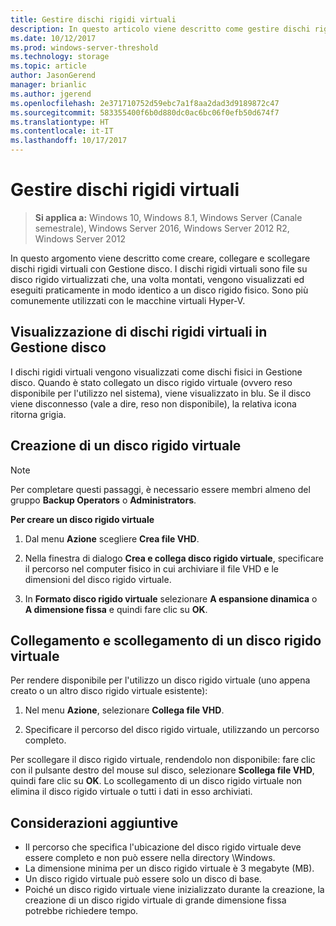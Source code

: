 ```yaml
---
title: Gestire dischi rigidi virtuali
description: In questo articolo viene descritto come gestire dischi rigidi virtuali
ms.date: 10/12/2017
ms.prod: windows-server-threshold
ms.technology: storage
ms.topic: article
author: JasonGerend
manager: brianlic
ms.author: jgerend
ms.openlocfilehash: 2e371710752d59ebc7a1f8aa2dad3d9189872c47
ms.sourcegitcommit: 583355400f6b0d880dc0ac6bc06f0efb50d674f7
ms.translationtype: HT
ms.contentlocale: it-IT
ms.lasthandoff: 10/17/2017
---
```

# <a name="manage-virtual-hard-disks-vhd"></a>Gestire dischi rigidi virtuali

> **Si applica a:** Windows 10, Windows 8.1, Windows Server (Canale semestrale), Windows Server 2016, Windows Server 2012 R2, Windows Server 2012

In questo argomento viene descritto come creare, collegare e scollegare dischi rigidi virtuali con Gestione disco. I dischi rigidi virtuali sono file su disco rigido virtualizzati che, una volta montati, vengono visualizzati ed eseguiti praticamente in modo identico a un disco rigido fisico. Sono più comunemente utilizzati con le macchine virtuali Hyper-V. 

## <a name="viewing-vhds-in-disk-management"></a>Visualizzazione di dischi rigidi virtuali in Gestione disco

I dischi rigidi virtuali vengono visualizzati come dischi fisici in Gestione disco. Quando è stato collegato un disco rigido virtuale (ovvero reso disponibile per l'utilizzo nel sistema), viene visualizzato in blu. Se il disco viene disconnesso (vale a dire, reso non disponibile), la relativa icona ritorna grigia.

## <a name="creating-a-vhd"></a>Creazione di un disco rigido virtuale

> [!NOTE]
> Per completare questi passaggi, è necessario essere membri almeno del gruppo **Backup Operators** o **Administrators**.

**Per creare un disco rigido virtuale**

1.  Dal menu **Azione** scegliere **Crea file VHD**.

2.  Nella finestra di dialogo **Crea e collega disco rigido virtuale**, specificare il percorso nel computer fisico in cui archiviare il file VHD e le dimensioni del disco rigido virtuale.

3.  In **Formato disco rigido virtuale** selezionare **A espansione dinamica** o **A dimensione fissa** e quindi fare clic su **OK**.

## <a name="attaching-and-detaching-a-vhd"></a>Collegamento e scollegamento di un disco rigido virtuale

Per rendere disponibile per l'utilizzo un disco rigido virtuale (uno appena creato o un altro disco rigido virtuale esistente): 

1. Nel menu **Azione**, selezionare **Collega file VHD**.

2. Specificare il percorso del disco rigido virtuale, utilizzando un percorso completo.

Per scollegare il disco rigido virtuale, rendendolo non disponibile: fare clic con il pulsante destro del mouse sul disco, selezionare **Scollega file VHD**, quindi fare clic su **OK**. Lo scollegamento di un disco rigido virtuale non elimina il disco rigido virtuale o tutti i dati in esso archiviati.

## <a name="additional-considerations"></a>Considerazioni aggiuntive

-   Il percorso che specifica l'ubicazione del disco rigido virtuale deve essere completo e non può essere nella directory \\Windows.
-   La dimensione minima per un disco rigido virtuale è 3 megabyte (MB).
-   Un disco rigido virtuale può essere solo un disco di base.
-   Poiché un disco rigido virtuale viene inizializzato durante la creazione, la creazione di un disco rigido virtuale di grande dimensione fissa potrebbe richiedere tempo.
